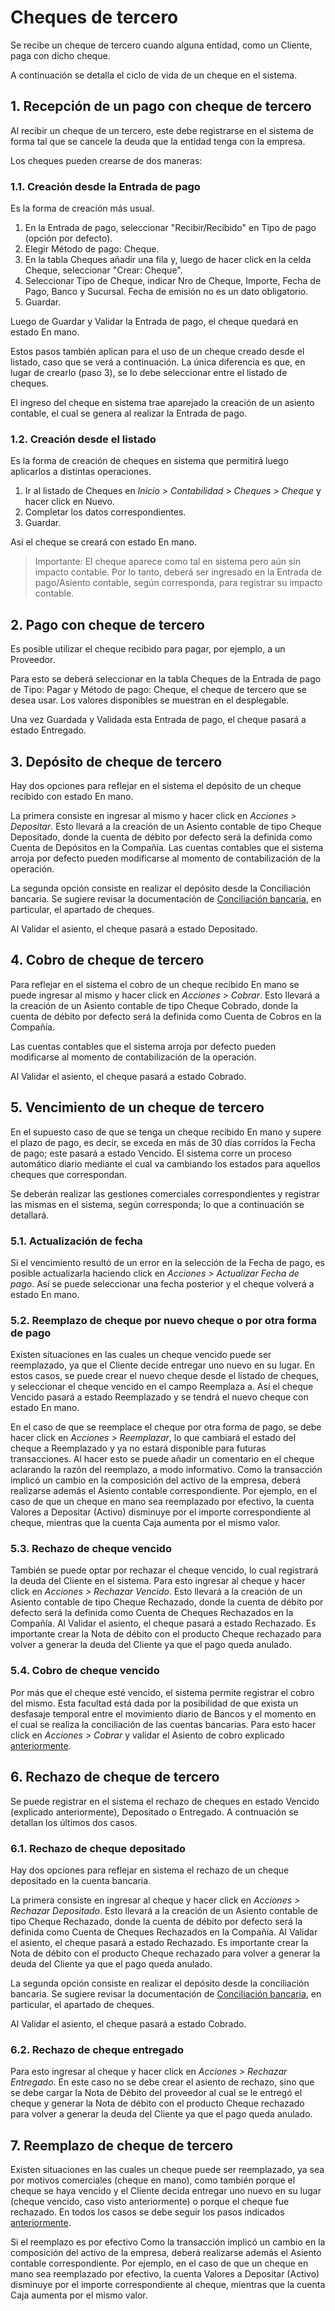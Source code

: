 # Cheques de tercero

Se recibe un cheque de tercero cuando alguna entidad, como un Cliente, paga con dicho cheque.

A continuación se detalla el ciclo de vida de un cheque en el sistema.

## 1. Recepción de un pago con cheque de tercero

Al recibir un cheque de un tercero, este debe registrarse en el sistema de forma tal que se cancele la deuda que la entidad tenga con la empresa.

Los cheques pueden crearse de dos maneras:

### 1.1. Creación desde la Entrada de pago

Es la forma de creación más usual. 

   1. En la Entrada de pago, seleccionar "Recibir/Recibido" en Tipo de pago (opción por defecto).
   2. Elegir Método de pago: Cheque.
   3. En la tabla Cheques añadir una fila y, luego de hacer click en la celda Cheque, seleccionar "Crear: Cheque".
   4. Seleccionar Tipo de Cheque, indicar Nro de Cheque, Importe, Fecha de Pago, Banco y Sucursal. Fecha de emisión no es un dato obligatorio.
   5. Guardar.
    
Luego de Guardar y Validar la Entrada de pago, el cheque quedará en estado En mano.

Estos pasos también aplican para el uso de un cheque creado desde el listado, caso que se verá a continuación. La única diferencia es que, en lugar de crearlo (paso 3), se lo debe seleccionar entre el listado de cheques.

El ingreso del cheque en sistema trae aparejado la creación de un asiento contable, el cual se genera al realizar la Entrada de pago.

### 1.2. Creación desde el listado

Es la forma de creación de cheques en sistema que permitirá luego aplicarlos a distintas operaciones.

   1. Ir al listado de Cheques en *Inicio > Contabilidad > Cheques > Cheque* y hacer click en Nuevo.
   2. Completar los datos correspondientes.
   3. Guardar.
    
Así el cheque se creará con estado En mano.

> Importante: El cheque aparece como tal en sistema pero aún sin impacto contable. Por lo tanto, deberá ser ingresado en la Entrada de pago/Asiento contable, según corresponda, para registrar su impacto contable.

## 2. Pago con cheque de tercero

Es posible utilizar el cheque recibido para pagar, por ejemplo, a un Proveedor.

Para esto se deberá seleccionar en la tabla Cheques de la Entrada de pago de Tipo: Pagar y Método de pago: Cheque, el cheque de tercero que se desea usar. Los valores disponibles se muestran en el desplegable.

Una vez Guardada y Validada esta Entrada de pago, el cheque pasará a estado Entregado.

## 3. Depósito de cheque de tercero

Hay dos opciones para reflejar en el sistema el depósito de un cheque recibido con estado En mano. 

La primera consiste en ingresar al mismo y hacer click en *Acciones > Depositar*.
Esto llevará a la creación de un Asiento contable de tipo Cheque Depositado, donde la cuenta de débito por defecto será la definida como Cuenta de Depósitos en la Compañía.
Las cuentas contables que el sistema arroja por defecto pueden modificarse al momento de contabilización de la operación. 

La segunda opción consiste en realizar el depósito desde la Conciliación bancaria. Se sugiere revisar la documentación de [Conciliación bancaria](/docs/user/manual/es/accounts/bank-reconciliation#conciliación-de-cheques-de-terceros-desde-la-herramienta-de-conciliación-bancaria), en particular, el apartado de cheques.

Al Validar el asiento, el cheque pasará a estado Depositado.

## 4. Cobro de cheque de tercero

Para reflejar en el sistema el cobro de un cheque recibido En mano se puede ingresar al mismo y hacer click en *Acciones > Cobrar*.
Esto llevará a la creación de un Asiento contable de tipo Cheque Cobrado, donde la cuenta de débito por defecto será la definida como Cuenta de Cobros en la Compañía. 

Las cuentas contables que el sistema arroja por defecto pueden modificarse al momento de contabilización de la operación. 

Al Validar el asiento, el cheque pasará a estado Cobrado.

## 5. Vencimiento de un cheque de tercero

En el supuesto caso de que se tenga un cheque recibido En mano y supere el plazo de pago, es decir, se exceda en más de 30 días corridos la Fecha de pago; este pasará a estado Vencido. El sistema corre un proceso automático diario mediante el cual va cambiando los estados para aquellos cheques que correspondan. 

Se deberán realizar las gestiones comerciales correspondientes y registrar las mismas en el sistema, según corresponda; lo que a continuación se detallará. 

### 5.1. Actualización de fecha
Si el vencimiento resultó de un error en la selección de la Fecha de pago, es posible actualizarla haciendo click en *Acciones > Actualizar Fecha de pago*. Así se puede seleccionar una fecha posterior y el cheque volverá a estado En mano.

### 5.2. Reemplazo de cheque por nuevo cheque o por otra forma de pago
Existen situaciones en las cuales un cheque vencido puede ser reemplazado, ya que el Cliente decide entregar uno nuevo en su lugar. En estos casos, se puede crear el nuevo cheque desde el listado de cheques, y seleccionar el cheque vencido en el campo Reemplaza a. Así el cheque Vencido pasará a estado Reemplazado y se tendrá el nuevo cheque con estado En mano.

En el caso de que se reemplace el cheque por otra forma de pago, se debe hacer click en *Acciones > Reemplazar*, lo que cambiará el estado del cheque a Reemplazado y ya no estará disponible para futuras transacciones. Al hacer esto se puede añadir un comentario en el cheque aclarando la razón del reemplazo, a modo informativo. 
Como la transacción implicó un cambio en la composición del activo de la empresa, deberá realizarse además el Asiento contable correspondiente. Por ejemplo, en el caso de que un cheque en mano sea reemplazado por efectivo, la cuenta Valores a Depositar (Activo) disminuye por el importe correspondiente al cheque, mientras que la cuenta Caja aumenta por el mismo valor.

### 5.3. Rechazo de cheque vencido
También se puede optar por rechazar el cheque vencido, lo cual registrará la deuda del Cliente en el sistema.
Para esto ingresar al cheque y hacer click en *Acciones > Rechazar Vencido*. Esto llevará a la creación de un Asiento contable de tipo Cheque Rechazado, donde la cuenta de débito por defecto será la definida como Cuenta de Cheques Rechazados en la Compañía. Al Validar el asiento, el cheque pasará a estado Rechazado. Es importante crear la Nota de débito con el producto Cheque rechazado para volver a generar la deuda del Cliente ya que el pago queda anulado.

### 5.4. Cobro de cheque vencido
Por más que el cheque esté vencido, el sistema permite registrar el cobro del mismo. Esta facultad está dada por la posibilidad de que exista un desfasaje temporal entre el movimiento diario de Bancos y el momento en el cual se realiza la conciliación de las cuentas bancarias. Para esto hacer click en *Acciones > Cobrar* y validar el Asiento de cobro explicado [anteriormente](/docs/user/manual/es/accounts/cheque-de-tercero.md#4-cobro-de-cheque-de-tercero).


## 6. Rechazo de cheque de tercero

Se puede registrar en el sistema el rechazo de cheques en estado Vencido (explicado anteriormente), Depositado o Entregado. A contnuación se detallan los últimos dos casos.

### 6.1. Rechazo de cheque depositado
Hay dos opciones para reflejar en sistema el rechazo de un cheque depositado en la cuenta bancaria. 

La primera consiste en ingresar al cheque y hacer click en *Acciones > Rechazar Depositado*. Esto llevará a la creación de un Asiento contable de tipo Cheque Rechazado, donde la cuenta de débito por defecto será la definida como Cuenta de Cheques Rechazados en la Compañía. Al Validar el asiento, el cheque pasará a estado Rechazado. Es importante crear la Nota de débito con el producto Cheque rechazado para volver a generar la deuda del Cliente ya que el pago queda anulado.

La segunda opción consiste en realizar el depósito desde la conciliación bancaria. Se sugiere revisar la documentación de [Conciliación bancaria](/docs/user/manual/es/accounts/bank-reconciliation#conciliación-de-cheques-de-terceros-desde-la-herramienta-de-conciliación-bancaria), en particular, el apartado de cheques.

Al Validar el asiento, el cheque pasará a estado Cobrado.

### 6.2. Rechazo de cheque entregado
Para esto ingresar al cheque y hacer click en *Acciones > Rechazar Entregado*. En este caso no se debe crear el asiento de rechazo, sino que se debe cargar la Nota de Débito del proveedor al cual se le entregó el cheque y generar la Nota de débito con el producto Cheque rechazado para volver a generar la deuda del Cliente ya que el pago queda anulado.

## 7. Reemplazo de cheque de tercero
Existen situaciones en las cuales un cheque puede ser reemplazado, ya sea por motivos comerciales (cheque en mano), como también porque el cheque se haya vencido y el Cliente decida entregar uno nuevo en su lugar (cheque vencido, caso visto anteriormente) o porque el cheque fue rechazado. En todos los casos se debe seguir los pasos indicados [anteriormente](/docs/user/manual/es/accounts/cheque-de-tercero.md#52-reemplazo-de-cheque).

Si el reemplazo es por efectivo Como la transacción implicó un cambio en la composición del activo de la empresa, deberá realizarse además el Asiento contable correspondiente. Por ejemplo, en el caso de que un cheque en mano sea reemplazado por efectivo, la cuenta Valores a Depositar (Activo) disminuye por el importe correspondiente al cheque, mientras que la cuenta Caja aumenta por el mismo valor.
